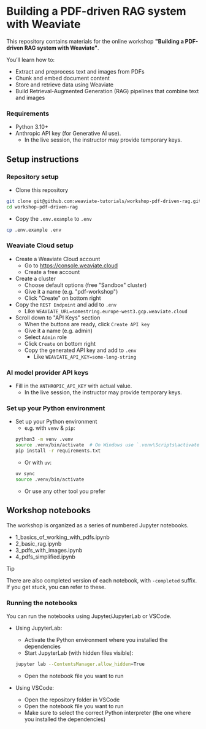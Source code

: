 # Building a PDF-driven RAG system with Weaviate

This repository contains materials for the online workshop **"Building a PDF-driven RAG system with Weaviate"**.

You’ll learn how to:
- Extract and preprocess text and images from PDFs
- Chunk and embed document content
- Store and retrieve data using Weaviate
- Build Retrieval-Augmented Generation (RAG) pipelines that combine text and images

### Requirements

- Python 3.10+
- Anthropic API key (for Generative AI use).
    - In the live session, the instructor may provide temporary keys.

## Setup instructions

### Repository setup

- Clone this repository

```bash
git clone git@github.com:weaviate-tutorials/workshop-pdf-driven-rag.git
cd workshop-pdf-driven-rag
```

- Copy the `.env.example` to `.env`

```bash
cp .env.example .env
```

### Weaviate Cloud setup

- Create a Weaviate Cloud account
    - Go to https://console.weaviate.cloud
    - Create a free account
- Create a cluster
    - Choose default options (free "Sandbox" cluster)
    - Give it a name (e.g. "pdf-workshop")
    - Click "Create" on bottom right
- Copy the `REST Endpoint` and add to `.env`
    - Like `WEAVIATE_URL=somestring.europe-west3.gcp.weaviate.cloud`
- Scroll down to "API Keys" section
    - When the buttons are ready, click `Create API key`
    - Give it a name (e.g. admin)
    - Select `Admin` role
    - Click `Create` on bottom right
    - Copy the generated API key and add to `.env`
        - Like `WEAVIATE_API_KEY=some-long-string`

### AI model provider API keys

- Fill in the `ANTHROPIC_API_KEY` with actual value.
    - In the live session, the instructor may provide temporary keys.

### Set up your Python environment

- Set up your Python environment
    - e.g. with `venv` & `pip`:
    ```bash
    python3 -m venv .venv
    source .venv/bin/activate  # On Windows use `.venv\Scripts\activate.bat`
    pip install -r requirements.txt
    ```
    - Or with `uv`:
    ```bash
    uv sync
    source .venv/bin/activate
    ```
    - Or use any other tool you prefer

## Workshop notebooks

The workshop is organized as a series of numbered Jupyter notebooks.
- 1_basics_of_working_with_pdfs.ipynb
- 2_basic_rag.ipynb
- 3_pdfs_with_images.ipynb
- 4_pdfs_simplified.ipynb

> [!TIP]
> There are also completed version of each notebook, with `-completed` suffix. If you get stuck, you can refer to these.

### Running the notebooks

You can run the notebooks using Jupyter/JupyterLab or VSCode.

- Using JupyterLab:
    - Activate the Python environment where you installed the dependencies
    - Start JupyterLab (with hidden files visible):
    ```bash
    jupyter lab --ContentsManager.allow_hidden=True
    ```
    - Open the notebook file you want to run

- Using VSCode:
    - Open the repository folder in VSCode
    - Open the notebook file you want to run
    - Make sure to select the correct Python interpreter (the one where you installed the dependencies)

